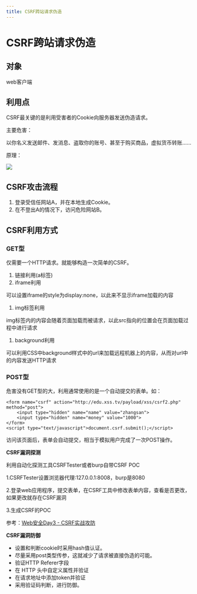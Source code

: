 ```yaml
---
title: CSRF跨站请求伪造
---
```


# CSRF跨站请求伪造

## 对象

web客户端

## 利用点

CSRF最关键的是利用受害者的Cookie向服务器发送伪造请求。

主要危害：

以你名义发送邮件、发消息、盗取你的账号、甚至于购买商品，虚拟货币转账......

原理：

![](https://ckcsec.oss-cn-hangzhou.aliyuncs.com/img/image-20240619113354663.png)

## CSRF攻击流程

1. 登录受信任网站A，并在本地生成Cookie。
2. 在不登出A的情况下，访问危险网站B。

## CSRF利用方式

### GET型

仅需要一个HTTP请求。就能够构造一次简单的CSRF。

1. 链接利用(a标签)
2. iframe利用

可以设置iframe的style为display:none，以此来不显示iframe加载的内容

1. img标签利用

img标签内的内容会随着页面加载而被请求，以此src指向的位置会在页面加载过程中进行请求

1. background利用

可以利用CSS中background样式中的url来加载远程机器上的内容，从而对url中的内容发送HTTP请求

### POST型

危害没有GET型的大，利用通常使用的是一个自动提交的表单。如：

```
<form name="csrf" action="http://edu.xss.tv/payload/xss/csrf2.php" method="post">
    <input type="hidden" name="name" value="zhangsan">
    <input type="hidden" name="money" value="1000">
</form>
<script type="text/javascript">document.csrf.submit();</script>
```

访问该页面后，表单会自动提交，相当于模拟用户完成了一次POST操作。

**CSRF漏洞探测**

利用自动化探测工具CSRFTester或者burp自带CSRF POC

1.CSRFTester设置浏览器代理:127.0.0.1:8008，burp是8080

2.登录web应用程序，提交表单，在CSRF工具中修改表单内容，查看是否更改，如果更改就存在CSRF漏洞

3.生成CSRF的POC

参考：[Web安全Day3 - CSRF实战攻防](https://xz.aliyun.com/t/6128#toc-7)

**CSRF漏洞防御**

- 设置和判断cookie时采用hash值认证。
- 尽量采用post类型传参，这就减少了请求被直接伪造的可能。
- 验证HTTP Referer字段
- 在 HTTP 头中自定义属性并验证
- 在请求地址中添加token并验证
- 采用验证码判断，进行防御。
